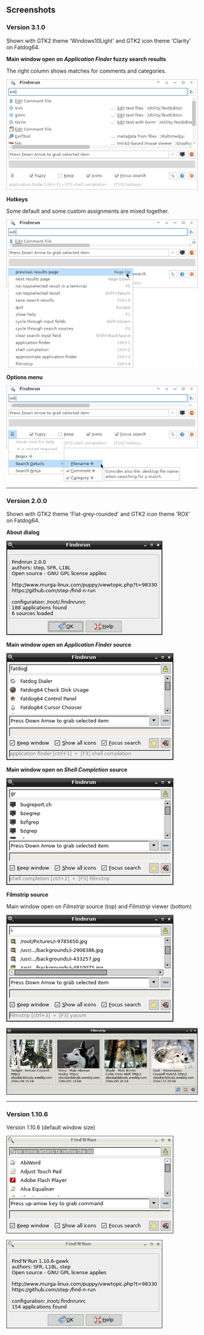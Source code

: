 ## Screenshots

### Version 3.1.0

Shown with GTK2 theme 'Windows10Light' and GTK2 icon theme 'Clarity' on Fatdog64.

**Main window open on _Application Finder_ fuzzy search results**

The right column shows matches for comments and categories.

![Fuzzy search](images/findnrun-3.1.0-main-fuzzy-completion.png)

**Hotkeys**

Some default and some custom assignments are mixed together.

![Hotkeys](images/findnrun-3.1.0-custom-hotkeys.png)

**Options menu**

![Options menu](images/findnrun-3.1.0-options-menu.png)

----

### Version 2.0.0

Shown with GTK2 theme 'Flat-grey-rounded' and GTK2 icon theme 'ROX' on Fatdog64.

**About dialog**

![About dialog](images/findnrun-2.0.0-about.png)

**Main window open on _Application Finder_ source**

![Main window open on Application Finder source](images/findnrun-2.0.0-main.png)

**Main window open on _Shell Completion_ source**

![Main window open on Shell Completion source](images/findnrun-2.0.0-main-shell-completion.png)

**Filmstrip source**

Main window open on _Filmstrip_ source (top) and _Filmstrip_ viewer (bottom)

![Main window open on Filmstrip source](images/findnrun-2.0.0-main-filmstrip-1.0.png)

![Filmstrip plugin viewer window](images/filmstrip-1.0.0-viewer.pub.png)

----

### Version 1.10.6

Version 1.10.6 (default window size)

![Main window](images/findnrun-1.10.6-main.pub.png)

![About dialog](images/findnrun-1.10.6-about.pub.png)

